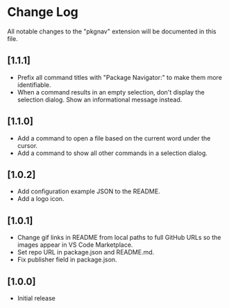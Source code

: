 # Change Log

All notable changes to the "pkgnav" extension will be documented in this file.

## [1.1.1]
- Prefix all command titles with "Package Navigator:" to make them more identifiable.
- When a command results in an empty selection, don't display the selection dialog. Show an informational message instead.

## [1.1.0]

- Add a command to open a file based on the current word under the cursor.
- Add a command to show all other commands in a selection dialog.

## [1.0.2]

- Add configuration example JSON to the README.
- Add a logo icon.

## [1.0.1]

- Change gif links in README from local paths to full GitHub URLs so the images appear in VS Code Marketplace.
- Set repo URL in package.json and README.md.
- Fix publisher field in package.json.

## [1.0.0]

- Initial release
